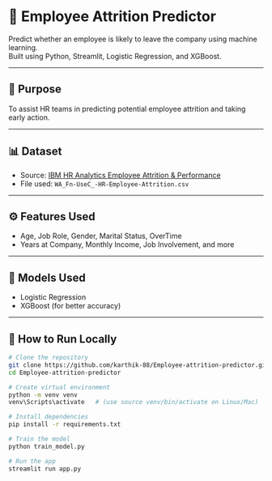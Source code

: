 # 🧠 Employee Attrition Predictor

Predict whether an employee is likely to leave the company using machine learning.  
Built using Python, Streamlit, Logistic Regression, and XGBoost.

---

## 📌 Purpose

To assist HR teams in predicting potential employee attrition and taking early action.

---

## 📊 Dataset

- Source: [IBM HR Analytics Employee Attrition & Performance](https://www.kaggle.com/datasets/pavansubhasht/ibm-hr-analytics-attrition-dataset)
- File used: `WA_Fn-UseC_-HR-Employee-Attrition.csv`

---

## ⚙️ Features Used

- Age, Job Role, Gender, Marital Status, OverTime  
- Years at Company, Monthly Income, Job Involvement, and more

---

## 🚀 Models Used

- Logistic Regression
- XGBoost (for better accuracy)

---

## 🧪 How to Run Locally

```bash
# Clone the repository
git clone https://github.com/karthik-88/Employee-attrition-predictor.git
cd Employee-attrition-predictor

# Create virtual environment
python -m venv venv
venv\Scripts\activate   # (use source venv/bin/activate on Linux/Mac)

# Install dependencies
pip install -r requirements.txt

# Train the model
python train_model.py

# Run the app
streamlit run app.py
